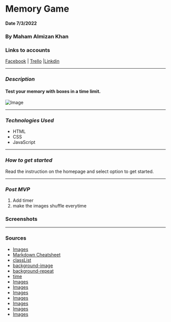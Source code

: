 # Memory Game

#### Date 7/3/2022

### By Maham Almizan Khan

### Links to accounts

[Facebook](https://www.facebook.com/) | [Trello](https://trello.com/b/1TZAQYYq/unit-1-project-memory-game) |[Linkdin](https://www.linkedin.com/feed/)

---

### **_Description_**

#### Test your memory with boxes in a time limit.

![Image](https://api.time.com/wp-content/uploads/2015/03/memory.jpg)

---

### **_Technologies Used_**

- HTML
- CSS
- JavaScript

---

### **_How to get started_**

Read the instruction on the homepage and select option to get started.

---

### **_Post MVP_**

1. Add timer
2. make the images shuffle everytime

### **Screenshots**

---

### Sources

- [Images](https://www.google.com/?&bih=839&biw=1500&hl=en)
- [Markdown Cheatsheet](https://www.markdownguide.org/cheat-sheet/)
- [classList](https://stackoverflow.com/questions/6787383/how-to-add-remove-a-class-in-javascript)
- [background-image](https://www.w3schools.com/cssref/pr_background-position.asp)
- [background-repeat](https://www.w3schools.com/cssref/pr_background-position.asp)
- [time](https://developer.mozilla.org/en-US/docs/Web/API/setTimeout)
- [Images](https://www.google.com/?&bih=839&biw=1500&hl=en)
- [Images](https://www.google.com/?&bih=839&biw=1500&hl=en)
- [Images](https://www.google.com/?&bih=839&biw=1500&hl=en)
- [Images](https://www.google.com/?&bih=839&biw=1500&hl=en)
- [Images](https://www.google.com/?&bih=839&biw=1500&hl=en)
- [Images](https://www.google.com/?&bih=839&biw=1500&hl=en)
- [Images](https://www.google.com/?&bih=839&biw=1500&hl=en)
